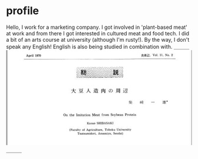 # __profile__  
Hello, I work for a marketing company. I got involved in 'plant-based meat' at work and from there I got interested in cultured meat and food tech.  I did a bit of an arts course at university (although I'm rusty!).  By the way, I don't speak any English! English is also being studied in combination with.
＿＿＿
![__Synthetic meat__](syntheticmeat.JPG)
＿＿＿
